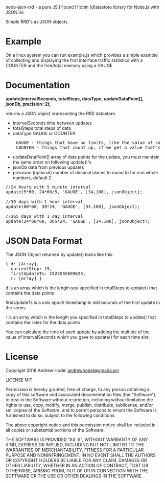 node-json-rrd - a pure JS [r]ound [r]obin [d]atastore library for Node.js with JSON i/o

Simple RRD's as JSON objects.

Example
======

On a linux system you can run example.js which provides a simple example of collecting and displaying
the first interface traffic statistics with a COUNTER and the free/total memory using a GAUGE.

Documentation
=============

__update(intervalSeconds, totalSteps, dataType, updateDataPoint[], jsonDb, precision=2);__

returns a JSON object representing the RRD datastore.

* intervalSeconds		time between updates
* totalSteps			total steps of data
* dataType			GAUGE or COUNTER
<pre>
    GAUGE - things that have no limits, like the value of raw materials
    COUNTER - things that count up, if we get a value that's less than last time it means it reset... stored as a per second rate
</pre>
* updateDataPoint[]		array of data points for the update, you must maintain the same order on following update()'s
* jsonDb			data from previous updates
* precision (optional)		number of decimal places to round to for non whole numbers, default 2

<pre>
//24 hours with 5 minute interval
update(5*60, 24*60/5, 'GAUGE', [34,100], jsonObject);

//30 days with 1 hour interval
update(60*60, 30*24, 'GAUGE', [34,100], jsonObject);

//365 days with 1 day interval
update(24*60*60, 365*24, 'GAUGE', [34,100], jsonObject);
</pre>

JSON Data Format
================

The JSON Object returned by update() looks like this:

<pre>
{ d: [Array],
  currentStep: 19,
  firstUpdateTs: 1523555609625,
  r: [Array] }
</pre>

d is an array which is the length you specified in totalSteps to update() that contains the data points

firstUpdateTs is a unix epoch timestamp in milliseconds of the first update in the series

r is an array which is the length you specified in totalSteps to update() that contains the rates for the data points

You can calculate the time of each update by adding the multiple of the value of intervalSeconds which you gave to update() for each time slot.

License
=======

Copyright 2018 Andrew Hodel
	andrewhodel@gmail.com

LICENSE MIT

Permission is hereby granted, free of charge, to any person obtaining a copy of this software and associated documentation files (the "Software"), to deal in the Software without restriction, including without limitation the rights to use, copy, modify, merge, publish, distribute, sublicense, and/or sell copies of the Software, and to permit persons to whom the Software is furnished to do so, subject to the following conditions:

The above copyright notice and this permission notice shall be included in all copies or substantial portions of the Software.

THE SOFTWARE IS PROVIDED "AS IS", WITHOUT WARRANTY OF ANY KIND, EXPRESS OR IMPLIED, INCLUDING BUT NOT LIMITED TO THE WARRANTIES OF MERCHANTABILITY, FITNESS FOR A PARTICULAR PURPOSE AND NONINFRINGEMENT. IN NO EVENT SHALL THE AUTHORS OR COPYRIGHT HOLDERS BE LIABLE FOR ANY CLAIM, DAMAGES OR OTHER LIABILITY, WHETHER IN AN ACTION OF CONTRACT, TORT OR OTHERWISE, ARISING FROM, OUT OF OR IN CONNECTION WITH THE SOFTWARE OR THE USE OR OTHER DEALINGS IN THE SOFTWARE.
